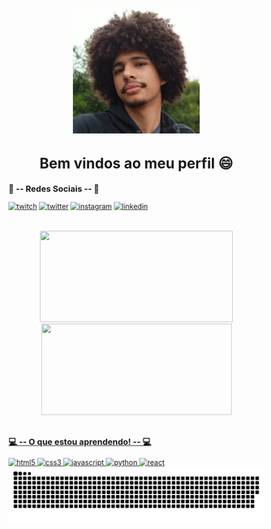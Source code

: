 <div align="center">
    <img alt="eu" src="perfilAttAll.jpg" style="widght: 250px;; height: 250px;; border-radius= 50%">
    <h1> Bem vindos ao meu perfil 😄</h1>
</div>

### 🖤 -- Redes Sociais -- 🖤
<div>
    <a href="https://www.twitch.tv/bgr_uwu" target="_blank"><img alt="twitch" src="https://img.shields.io/badge/Twitch-%239146FF.svg?style=for-the-badge&logo=Twitch&logoColor=white" target="_blank"></a>
    <a href="https://twitter.com/wubba_yuh" target="_blank"><img alt="twitter" src="https://img.shields.io/badge/Twitter-%231DA1F2.svg?style=for-the-badge&logo=Twitter&logoColor=white" target="_blank"></a>
    <a href="https://www.instagram.com/wubba_yuh/" target="_blank"><img alt="instagram" src="https://img.shields.io/badge/Instagram-%23E4405F.svg?style=for-the-badge&logo=Instagram&logoColor=white" target="_blank"></a>
    <a href="https://www.linkedin.com/in/yuri-moreira-santos-305370226/" target="_blank"><img alt="linkedin" src="https://img.shields.io/badge/linkedin-%230077B5.svg?style=for-the-badge&logo=linkedin&logoColor=white" target="_blank"></a>
      
</div>

#

<div align="center">
  <a href="https://github.com/Yuri-Moreira-Santos">
  <img width="380em" height="180em" src="https://github-readme-stats.vercel.app/api?username=yuri-moreira-santos&show_icons=true&theme=tokyonight&include_all_commits=true&count_private=true"/>
  <img width="375em" height="180em" src="https://github-readme-stats.vercel.app/api/top-langs/?username=yuri-moreira-santos&layout=compact&langs_count=7&theme=tokyonight"/>
</div>

#

### 💻 -- O que estou aprendendo! -- 💻
<div>
    <img alt="html5" src="https://img.shields.io/badge/html5-%23E34F26.svg?style=for-the-badge&logo=html5&logoColor=white" target="_blank">
    <img alt="css3" src="https://img.shields.io/badge/css3-%231572B6.svg?style=for-the-badge&logo=css3&logoColor=white" target="_blank">
    <img alt="javascript" src="https://img.shields.io/badge/javascript-%23323330.svg?style=for-the-badge&logo=javascript&logoColor=%23F7DF1E" target="_blank">
    <img alt="python" src="https://img.shields.io/badge/python-3670A0?style=for-the-badge&logo=python&logoColor=ffdd54" target="_blank">
    <img alt="react" src="https://img.shields.io/badge/react-%2320232a.svg?style=for-the-badge&logo=react&logoColor=%2361DAFB" target="_blank">
</div>
    
<div align="center"><img align="center" alt="snake_animation" src="https://github.com/Yuh-UwU/Yuh-UwU/blob/output/github-contribution-grid-snake.svg"></div>
   
    

    
    
